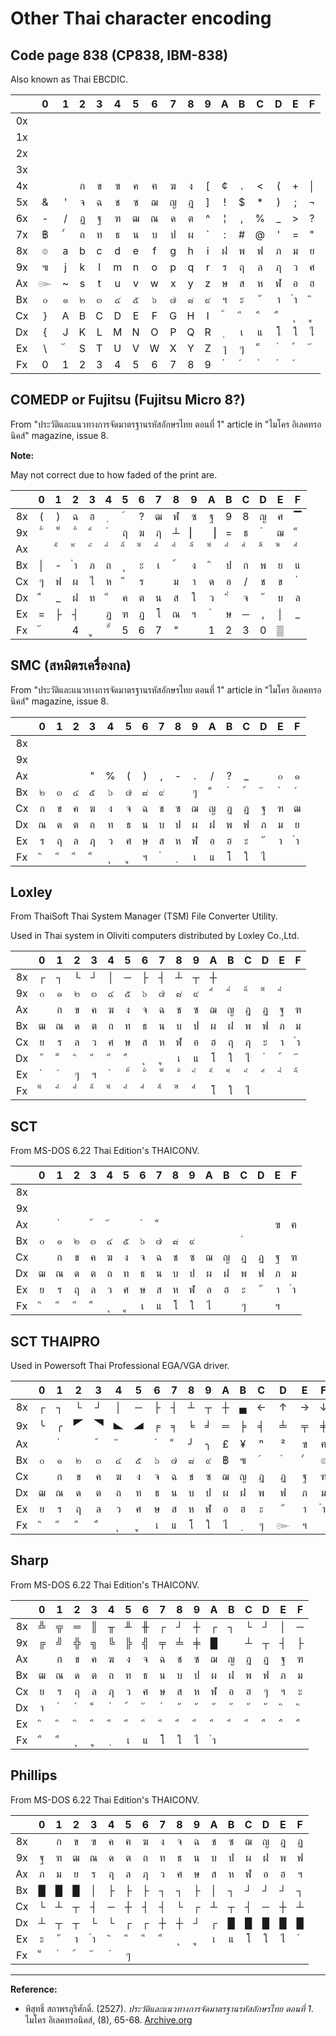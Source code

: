 # Other Thai character encoding

## Code page 838 (CP838, IBM-838)

Also known as Thai EBCDIC.

|    | 0 | 1 | 2 | 3 | 4 | 5 | 6 | 7 | 8 | 9 | A | B | C | D | E | F |
|:--:|:-:|:-:|:-:|:-:|:-:|:-:|:-:|:-:|:-:|:-:|:-:|:-:|:-:|:-:|:-:|:-:|
| 0x |   |   |   |   |   |   |   |   |   |   |   |   |   |   |   |   |
| 1x |   |   |   |   |   |   |   |   |   |   |   |   |   |   |   |   |
| 2x |   |   |   |   |   |   |   |   |   |   |   |   |   |   |   |   |
| 3x |   |   |   |   |   |   |   |   |   |   |   |   |   |   |   |   |
| 4x |   |   | ก | ข | ฃ | ค | ฅ | ฆ | ง | [ | ¢ | . | < | ( | + | │ |
| 5x | & | ' | จ | ฉ | ช | ซ | ฌ | ญ | ฎ | ] | ! | $ | * | ) | ; | ¬ |
| 6x | - | / | ฏ | ฐ | ฑ | ฒ | ณ | ด | ต | ^ | ¦ | , | % | _ | > | ? |
| 7x | ฿ |  ๎ | ถ | ท | ธ | น | บ | ป | ผ | ` | : | # | @ | ' | = | " |
| 8x | ๏ | a | b | c | d | e | f | g | h | i | ฝ | พ | ฟ | ภ | ม | ย |
| 9x | ๚ | j | k | l | m | n | o | p | q | r | ร | ฤ | ล | ฦ | ว | ศ |
| Ax | ๛ | ~ | s | t | u | v | w | x | y | z | ษ | ส | ห | ฬ | อ | ฮ |
| Bx | ๐ | ๑ | ๒ | ๓ | ๔ | ๕ | ๖ | ๗ | ๘ | ๙ | ฯ | ะ | ั | า | ำ |  ิ |
| Cx | } | A | B | C | D | E | F | G | H | I |  ้ |  ี |  ึ |  ื |  ุ |  ู |
| Dx | { | J | K | L | M | N | O | P | Q | R |  ฺ | เ | แ | โ | ใ | ไ |
| Ex | \ |  ๊ | S | T | U | V | W | X | Y | Z | ๅ | ๆ |  ็ |  ่ |  ้ |  ๊ |
| Fx | 0 | 1 | 2 | 3 | 4 | 5 | 6 | 7 | 8 | 9 |  ๋ |  ์ |  ํ |  ๋ |  ์ |   |

## COMEDP or Fujitsu (Fujitsu Micro 8?)

From "ประวัติและแนวทางการจัดมาตรฐานรหัสอักษรไทย ตอนที่ 1" article in "ไมโคร อิเลคทรอนิคส์" magazine, issue 8.

**Note:**

May not correct due to how faded of the print are.

|    | 0 | 1 | 2 | 3 | 4 | 5 | 6 | 7 | 8 | 9 | A | B | C | D | E | F |
|:--:|:-:|:-:|:-:|:-:|:-:|:-:|:-:|:-:|:-:|:-:|:-:|:-:|:-:|:-:|:-:|:-:|
| 8x | ( | ) | ฉ | ฮ |  ฺ |  ์ | ? | ฒ | ฬ | ซ | ฐ | 9 | 8 | ญ | ศ | ▔ |
| 9x |  ั่ |  ั๊ |  ั๋ |  ิ์ |  ํ | ฤ | ฆ | ฦ | ┴ | ▏ | ▕ | = | ธ |  ํ | ฌ |  ็ |
| Ax |   |  ิ้ |  ิ๊ |  ิ๋ |  ี่ |  ี้ |  ี๊ |  ี๋ |  ึ่ |  ึ้ |  ึ๊ |  ึ๋ |  ื่ |  ื้ |  ื๊ |  ื๋ |
| Bx | │ | - |  ำ | ภ | ถ |  ุ | ะ | เ |  ้ | ง |  ิ | ป | ก | พ | ย | แ |
| Cx | ๆ | ฟ | ผ | ไ | ห |  ี | ร |   | ม | า | ด | อ | / | ช | ข |  ่ |
| Dx |  ื | _ | ฝ | ท |  ึ | ค | ต | น | ส | ใ | ว |  ิ่ | จ |  ั | บ | ล |
| Ex | = | ├ | ┤ |   | ฎ | ฑ | ฏ | โ | ณ | ฯ |  ๋ | ษ | ─ | , | │ | _ |
| Fx |  ๊ |   | 4 |  ู |  ั้ | 5 | 6 | 7 | " |   | 1 | 2 | 3 | 0 | ▒ |   |

## SMC (สหมิตรเครื่องกล)

From "ประวัติและแนวทางการจัดมาตรฐานรหัสอักษรไทย ตอนที่ 1" article in "ไมโคร อิเลคทรอนิคส์" magazine, issue 8.

|    | 0 | 1 | 2 | 3 | 4 | 5 | 6 | 7 | 8 | 9 | A | B | C | D | E | F |
|:--:|:-:|:-:|:-:|:-:|:-:|:-:|:-:|:-:|:-:|:-:|:-:|:-:|:-:|:-:|:-:|:-:|
| 8x |   |   |   |   |   |   |   |   |   |   |   |   |   |   |   |   |
| 9x |   |   |   |   |   |   |   |   |   |   |   |   |   |   |   |   |
| Ax |   |   |   | " | % | ( | ) | , | - | . | / | ? | _ |   | ๐ | ๑ |
| Bx | ๒ | ๓ | ๔ | ๕ | ๖ | ๗ | ๘ | ๙ |   | ๆ |  ็ |  ่ |  ้ |  ๊ |  ๋ |  ์ |
| Cx | ก | ข | ค | ฆ | ง | จ | ฉ | ช | ซ | ฌ | ญ | ฎ | ฏ | ฐ | ฑ | ฒ |
| Dx | ณ | ด | ต | ถ | ท | ธ | น | บ | ป | ผ | ฝ | พ | ฟ | ภ | ม | ย |
| Ex | ร | ฤ | ล | ฦ | ว | ศ | ษ | ส | ห | ฬ | อ | ฮ | ะ | ั | า | ำ |
| Fx |  ิ |  ี |  ึ |  ื |  ุ |  ู | ฯ |  ํ |  ฺ | เ | แ | โ | ใ | ไ |   |   |

## Loxley

From ThaiSoft Thai System Manager (TSM) File Converter Utility.

Used in Thai system in Oliviti computers distributed by Loxley Co.,Ltd.

|    | 0 | 1 | 2 | 3 | 4 | 5 | 6 | 7 | 8 | 9 | A | B | C | D | E | F |
|:--:|:-:|:-:|:-:|:-:|:-:|:-:|:-:|:-:|:-:|:-:|:-:|:-:|:-:|:-:|:-:|:-:|
| 8x | ┌ | ┐ | └ | ┘ | │ | ─ | ├ | ┤ | ┴ | ┬ | ┼ |   |   |   |   |   |
| 9x | ๐ | ๑ | ๒ | ๓ | ๔ | ๕ | ๖ | ๗ | ๘ | ๙ |  ิ์ |  ี่ |  ี้ |  ี๊ |  ี๋ |   |
| Ax |   | ก | ข | ค | ฆ | ง | จ | ฉ | ช | ซ | ฌ | ญ | ฎ | ฏ | ฐ | ฑ |
| Bx | ฒ | ณ | ด | ต | ถ | ท | ธ | น | บ | ป | ผ | ฝ | พ | ฟ | ภ | ม |
| Cx | ย | ร | ล | ว | ศ | ษ | ส | ห | ฬ | อ | ฮ | ฤ | ฦ | ะ | า | ﻿ำ |
| Dx | ั |  ็ |  ิ |  ี |  ึ |  ื |  ุ |  ู | เ | แ | โ | ใ | ไ | ﻿่ | ﻿้ | ﻿๊  |
| Ex | ﻿๋ | ﻿์ | ๆ | ฯ |  ํ |  ั้ |  ั่ |  ั๊ |  ั๋ |  ิ่ |  ิ้ |  ิ๊ |  ิ๋ |  ิ์ |  ี่ |  ี้ |
| Fx |  ี๊ |  ี๋ |  ึ่ |  ึ้ |  ึ๊ |  ึ๋ |  ื่ |  ื้ |  ื๊ |  ื๋ | โ | ใ | ไ |   |   |   |

## SCT

From MS-DOS 6.22 Thai Edition's THAICONV.

|    | 0 | 1 | 2 | 3 | 4 | 5 | 6 | 7 | 8 | 9 | A | B | C | D | E | F |
|:--:|:-:|:-:|:-:|:-:|:-:|:-:|:-:|:-:|:-:|:-:|:-:|:-:|:-:|:-:|:-:|:-:|
| 8x |   |   |   |   |   |   |   |   |   |   |   |   |   |   |   |   |
| 9x |   |   |   |   |   |   |   |   |   |   |   |   |   |   |   |   |
| Ax |   |  ่ |   |  ้ |  ๊ |   |  ๋ |  ็ |   |   |   |   |   |   | ฃ | ฅ |
| Bx | ๐ | ๑ | ๒ | ๓ | ๔ | ๕ | ๖ | ๗ | ๘ | ๙ |   |   |  ์ |   |   |   |
| Cx |   | ก | ข | ค | ฆ | ง | จ | ฉ | ช | ซ | ฌ | ญ | ฎ | ฏ | ฐ | ฑ |
| Dx | ฒ | ณ | ด | ต | ถ | ท | ธ | น | บ | ป | ผ | ฝ | พ | ฟ | ภ | ม |
| Ex | ย | ร | ฤ | ล | ว | ศ | ษ | ส | ห | ฬ | อ | ฮ | ะ | ั | า | ﻿ำ |
| Fx |  ิ |  ี |  ึ |  ื |  ุ |  ู | เ | แ | โ | ใ | ไ |   | ๆ |   | ฯ |   |

## SCT THAIPRO

Used in Powersoft Thai Professional EGA/VGA driver.

|    | 0 | 1 | 2 | 3 | 4 | 5 | 6 | 7 | 8 | 9 | A | B | C | D | E | F |
|:--:|:-:|:-:|:-:|:-:|:-:|:-:|:-:|:-:|:-:|:-:|:-:|:-:|:-:|:-:|:-:|:-:|
| 8x | ┌ | ┐ | └ | ┘ | │ | ─ | ├ | ┤ | ┴ | ┬ | ┼ | ▄ | ← | ↑ | → | ↓ |
| 9x | ╰ | ╭ | 🭚 | 🭥 | 🬿 | 🭊  | ╒ | ╕ | ╘ | ╛ | ═ | ╞ | ╡ | ╧ | ╤ | ╪ |
| Ax |   |  ่ |   |  ้ |  ๊ |   |  ๋ |  ็ | ╯ | ╮ | £ | ¥ | ⁿ | ² | ฃ | ฅ |
| Bx | ๐ | ๑ | ๒ | ๓ | ๔ | ๕ | ๖ | ๗ | ๘ | ๙ | ฿ | ๚ |  ์ |  ํ |  ๎ | ๏ |
| Cx |   | ก | ข | ค | ฆ | ง | จ | ฉ | ช | ซ | ฌ | ญ | ฎ | ฏ | ฐ | ฑ |
| Dx | ฒ | ณ | ด | ต | ถ | ท | ธ | น | บ | ป | ผ | ฝ | พ | ฟ | ภ | ม |
| Ex | ย | ร | ฤ | ล | ว | ศ | ษ | ส | ห | ฬ | อ | ฮ | ะ | ั | า | ﻿ำ |
| Fx |  ิ |  ี |  ึ |  ื |  ุ |  ู | เ | แ | โ | ใ | ไ |  ฺ | ๆ | ๛ | ฯ |   |

## Sharp

From MS-DOS 6.22 Thai Edition's THAICONV.

|    | 0 | 1 | 2 | 3 | 4 | 5 | 6 | 7 | 8 | 9 | A | B | C | D | E | F |
|:--:|:-:|:-:|:-:|:-:|:-:|:-:|:-:|:-:|:-:|:-:|:-:|:-:|:-:|:-:|:-:|:-:|
| 8x | ╩ | ╦ | ═ | ║ | ╥ | ╨ | ╫ | ┌ | ┘ | ┼ | ┌ | ┐ | └ | ┘ | │ | ─ |
| 9x | ╔ | ╝ | ╬ | ╗ | ╚ | ╠ | ╣ | ╤ | ╧ | ╪ | █ |   | ┴ | ┬ | ┤ | ├ |
| Ax |   | ก | ข | ค | ฆ | ง | จ | ฉ | ช | ซ | ฌ | ญ | ฎ | ฏ | ฐ | ฑ |
| Bx | ฒ | ณ | ด | ต | ถ | ท | ธ | น | บ | ป | ผ | ฝ | พ | ฟ | ภ | ม |
| Cx | ย | ร | ฤ | ล | ฦ | ว | ศ | ษ | ส | ห | ฬ | อ | ฮ | ๆ | ฯ | ะ |
| Dx | า | ﻿ํ | ﻿์ | ﻿็ | ﻿่ | ﻿้ | ﻿๊ | ﻿๋ | ﻿ั | ﻿ั | ﻿ั | ﻿ั | ﻿ั | ﻿ั | ﻿ิ | ﻿ิ |
| Ex | ﻿ิ | ﻿ิ | ﻿ิ | ﻿ี | ﻿ี | ﻿ี | ﻿ี | ﻿ี | ﻿ึ | ﻿ึ | ﻿ึ | ﻿ึ | ﻿ึ | ﻿ื | ﻿ื | ﻿ื |
| Fx | ﻿ื | ﻿ื | ﻿ุ | ﻿ู |  ฺ | เ | แ | โ | ใ | ไ | ﻿ำ |   |   |   |   |   |

## Phillips

From MS-DOS 6.22 Thai Edition's THAICONV.

|    | 0 | 1 | 2 | 3 | 4 | 5 | 6 | 7 | 8 | 9 | A | B | C | D | E | F |
|:--:|:-:|:-:|:-:|:-:|:-:|:-:|:-:|:-:|:-:|:-:|:-:|:-:|:-:|:-:|:-:|:-:|
| 8x |   | ก | ข | ฃ | ค | ฅ | ฆ | ง | จ | ฉ | ช | ซ | ฌ | ญ | ฎ | ฏ |
| 9x | ฐ | ฑ | ฒ | ณ | ด | ต | ถ | ท | ธ | น | บ | ป | ผ | ฝ | พ | ฟ |
| Ax | ภ | ม | ย | ร | ฤ | ล | ฦ | ว | ศ | ษ | ส | ห | ฬ | อ | ฮ | ฯ |
| Bx | █ | █ | █ | │ | ├ | ├ | ├ | ┐ | ┐ | ├ | │ | ┐ | ┘ | ┘ | ┘ | ┐ |
| Cx | └ | ┴ | ┬ | ┤ | ─ | ┼ | ┤ | ┤ | └ | ┌ | ┴ | ┬ | ┤ | ─ | ┼ | ┴ |
| Dx | ┴ | ┬ | ┬ | └ | └ | ┌ | ┌ | ┼ | ┼ | ┘ | ┌ | █ | █ | █ | █ | █ |
| Ex | ะ | ั | า | ำ |  ิ |  ี |  ึ |  ื |  ุ |  ู | เ | แ | โ | ใ | ไ |  ์ |
| Fx |  ็ |  ่ |  ้ |  ๊ |  ๋ | ๆ |   |   |   |   |   |   |   |   |   |   |

---

**Reference:**

- พิสุทธิ์ สถาพรภูริศักดิ์. (2527). *ประวัติและแนวทางการจัดมาตรฐานรหัสอักษรไทย ตอนที่ 1*. ไมโคร อิเลคทรอนิคส์, (8), 65-68. [Archive.org](https://archive.org/details/micro-electronics-magazine-issue-8/page/64/mode/2up)
